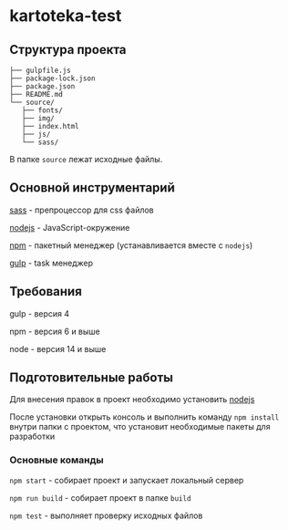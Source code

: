 # kartoteka-test

## Структура проекта
```
├── gulpfile.js
├── package-lock.json
├── package.json
├── README.md
└── source/
   ├── fonts/
   ├── img/
   ├── index.html
   ├── js/
   └── sass/
```

В папке `source` лежат исходные файлы.

## Основной инструментарий

[sass](https://sass-lang.com/) - препроцессор для css файлов

[nodejs](https://nodejs.org/ru/) - JavaScript-окружение

[npm](https://www.npmjs.com/) - пакетный менеджер (устанавливается вместе с `nodejs`)

[gulp](https://gulpjs.com/) - task менеджер 

## Требования

gulp - версия 4

npm - версия 6 и выше

node - версия 14 и выше

## Подготовительные работы
Для внесения правок в проект необходимо установить [nodejs](https://nodejs.org/ru/)

После установки открыть консоль и выполнить команду `npm install` внутри папки с проектом, что установит необходимые пакеты для разработки 

### Основные команды

`npm start` - cобирает проект и запускает локальный сервер

`npm run build` - собирает проект в папке `build` 

`npm test` - выполняет проверку исходных файлов 

